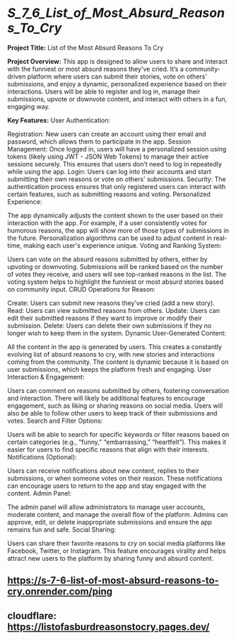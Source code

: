 # _S_7_6_List_of_Most_Absurd_Reasons_To_Cry_
**Project Title:**
List of the Most Absurd Reasons To Cry

**Project Overview:**
This app is designed to allow users to share and interact with the funniest or most absurd reasons they've cried. It’s a community-driven platform where users can submit their stories, vote on others' submissions, and enjoy a dynamic, personalized experience based on their interactions. Users will be able to register and log in, manage their submissions, upvote or downvote content, and interact with others in a fun, engaging way.

**Key Features:**
User Authentication:

Registration: New users can create an account using their email and password, which allows them to participate in the app.
Session Management: Once logged in, users will have a personalized session using tokens (likely using JWT - JSON Web Tokens) to manage their active sessions securely. This ensures that users don’t need to log in repeatedly while using the app.
Login: Users can log into their accounts and start submitting their own reasons or vote on others' submissions.
Security: The authentication process ensures that only registered users can interact with certain features, such as submitting reasons and voting.
Personalized Experience:

The app dynamically adjusts the content shown to the user based on their interaction with the app.
For example, if a user consistently votes for humorous reasons, the app will show more of those types of submissions in the future.
Personalization algorithms can be used to adjust content in real-time, making each user's experience unique.
Voting and Ranking System:

Users can vote on the absurd reasons submitted by others, either by upvoting or downvoting.
Submissions will be ranked based on the number of votes they receive, and users will see top-ranked reasons in the list.
The voting system helps to highlight the funniest or most absurd stories based on community input.
CRUD Operations for Reason:

Create: Users can submit new reasons they’ve cried (add a new story).
Read: Users can view submitted reasons from others.
Update: Users can edit their submitted reasons if they want to improve or modify their submission.
Delete: Users can delete their own submissions if they no longer wish to keep them in the system.
Dynamic User-Generated Content:

All the content in the app is generated by users. This creates a constantly evolving list of absurd reasons to cry, with new stories and interactions coming from the community.
The content is dynamic because it is based on user submissions, which keeps the platform fresh and engaging.
User Interaction & Engagement:

Users can comment on reasons submitted by others, fostering conversation and interaction.
There will likely be additional features to encourage engagement, such as liking or sharing reasons on social media.
Users will also be able to follow other users to keep track of their submissions and votes.
Search and Filter Options:

Users will be able to search for specific keywords or filter reasons based on certain categories (e.g., “funny,” “embarrassing,” “heartfelt”).
This makes it easier for users to find specific reasons that align with their interests.
Notifications (Optional):

Users can receive notifications about new content, replies to their submissions, or when someone votes on their reason.
These notifications can encourage users to return to the app and stay engaged with the content.
Admin Panel:

The admin panel will allow administrators to manage user accounts, moderate content, and manage the overall flow of the platform.
Admins can approve, edit, or delete inappropriate submissions and ensure the app remains fun and safe.
Social Sharing:

Users can share their favorite reasons to cry on social media platforms like Facebook, Twitter, or Instagram.
This feature encourages virality and helps attract new users to the platform by sharing funny and absurd content.

## https://s-7-6-list-of-most-absurd-reasons-to-cry.onrender.com/ping

 ## cloudflare: https://listofasburdreasonstocry.pages.dev/